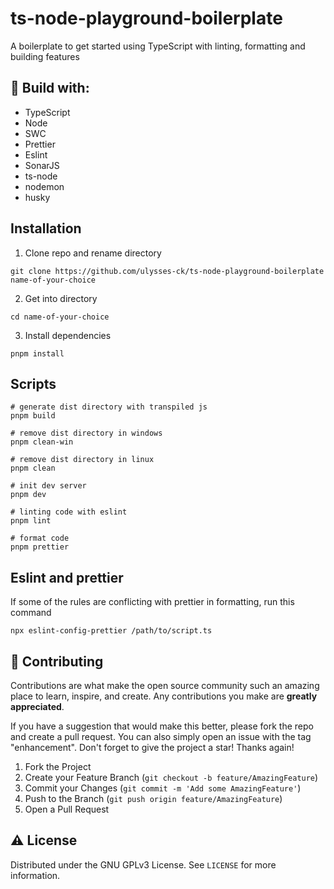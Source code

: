 # ts-node-playground-boilerplate

 A boilerplate to get started using TypeScript with linting, formatting and building features

## 🔨 Build with:

-   TypeScript
-   Node
-	SWC
-	Prettier
-   Eslint
-   SonarJS
-   ts-node
-   nodemon
-   husky

<!-- Installation -->
## Installation
1. Clone repo and rename directory
```
git clone https://github.com/ulysses-ck/ts-node-playground-boilerplate name-of-your-choice
```
2. Get into directory
```
cd name-of-your-choice
```
3. Install dependencies
```
pnpm install
```
<!-- Scripts -->
## Scripts
```
# generate dist directory with transpiled js
pnpm build

# remove dist directory in windows
pnpm clean-win

# remove dist directory in linux
pnpm clean

# init dev server
pnpm dev

# linting code with eslint
pnpm lint

# format code
pnpm prettier
```

## Eslint and prettier
If some of the rules are conflicting with prettier in formatting, run this command
```
npx eslint-config-prettier /path/to/script.ts
```


<!-- CONTRIBUTING -->

## 🤝 Contributing

Contributions are what make the open source community such an amazing place to learn, inspire, and create. Any contributions you make are **greatly appreciated**.

If you have a suggestion that would make this better, please fork the repo and create a pull request. You can also simply open an issue with the tag "enhancement".
Don't forget to give the project a star! Thanks again!

1. Fork the Project
2. Create your Feature Branch (`git checkout -b feature/AmazingFeature`)
3. Commit your Changes (`git commit -m 'Add some AmazingFeature'`)
4. Push to the Branch (`git push origin feature/AmazingFeature`)
5. Open a Pull Request

<!-- LICENSE -->

## ⚠ License

Distributed under the GNU GPLv3 License. See `LICENSE` for more information.